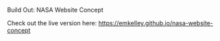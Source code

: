 Build Out: NASA Website Concept

Check out the live version here:
https://emkelley.github.io/nasa-website-concept
